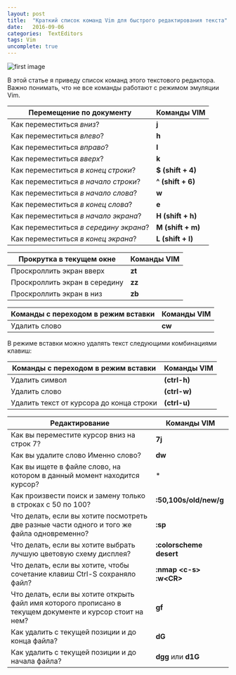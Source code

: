 ```yaml
---
layout: post
title:  "Краткий список команд Vim для быстрого редактирования текста"
date:   2016-09-06
categories:  TextEditors
tags: Vim
uncomplete: true
---
```


![first image](http://s019.radikal.ru/i612/1609/d0/d5ac80e8cfb2.jpg)

В этой статье я приведу список команд этого текстового редактора. 
Важно понимать, что не все команды работают с режимом эмуляции Vim. 

| Перемещение по документу               | Команды VIM       |
| -------------------------------------- | ----------------- |
| Как переместиться *вниз*?              | **j**             |
| Как переместиться *влево*?             | **h**             |
| Как переместиться *вправо*?            | **l**             |
| Как переместиться *вверх*?             | **k**             |
| Как переместиться *в конец строки*?    | **$ (shift + 4)** |
| Как переместиться *в начало строки*?   | **^ (shift + 6)** |
| Как переместиться *в начало слова*?    | **w**             |
| Как переместиться *в конец слова*?     | **e**             |
| Как переместиться *в начало экрана*?   | **H (shift + h)** |
| Как переместиться *в середину экрана*? | **M (shift + m)** |
| Как переместиться *в конец экрана*?    | **L (shift + l)** |

| Прокрутка в текущем окне      | Команды VIM |
| ----------------------------- | ----------- |
| Проскроллить экран вверх      | **zt**      |
| Проскроллить экран в середину | **zz**      |
| Проскроллить экран в низ      | **zb**      |

| Команды с переходом в режим вставки | Команды VIM |
| ----------------------------------- | ----------- |
| Удалить слово                       | **cw**      |

В режиме вставки можно удалять текст следующими комбинациями клавиш:

|   Команды с переходом в режим вставки    |    Команды VIM     |
|------------------------------------------|--------------------|
| Удалить символ                           | **<C-h> (ctrl-h)** |
| Удалить слово                            | **<C-w> (ctrl-w)** |
| Удалить текст от курсора до конца строки | **<C-u> (ctrl-u)** |

|                                              Редактирование                                              |        Команды VIM         |
|----------------------------------------------------------------------------------------------------------|----------------------------|
| Как вы переместите курсор вниз на строк 7?                                                               | **7j**                     |
| Как вы удалите слово Именно слово?                                                                       | **dw**                     |
| Как вы ищете в файле слово, на котором в данный момент находится курсор?                                 | *                          |
| Как произвести поиск и замену только в строках с 50 по 100?                                              | **:50,100s/old/new/g**     |
| Что делать, если вы хотите посмотреть две разные части одного и того же файла одновременно?              | **:sp**                    |
| Что делать, если вы хотите выбрать лучшую цветовую схему дисплея?                                        | **:colorscheme desert**    |
| Что делать, если вы хотите, чтобы сочетание клавиш Ctrl-S сохраняло файл?                                  | **:nmap \<c-s\> :w\<CR\>** |
| Что делать, если вы хотите открыть файл имя которого прописано в текущем документе и курсор стоит на нем? | **gf**                     |
| Как удалить с текущей позиции и до конца файла?                                                          | **dG**                     |
| Как удалить с текущей позиции и до начала файла?                                                         | **dgg** или **d1G**        |

